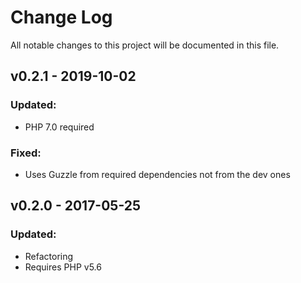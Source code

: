 # Change Log
All notable changes to this project will be documented in this file.

## v0.2.1 - 2019-10-02
### Updated:
 - PHP 7.0 required
 
### Fixed:
 - Uses Guzzle from required dependencies not from the dev ones

## v0.2.0 - 2017-05-25
### Updated:
 - Refactoring
 - Requires PHP v5.6
